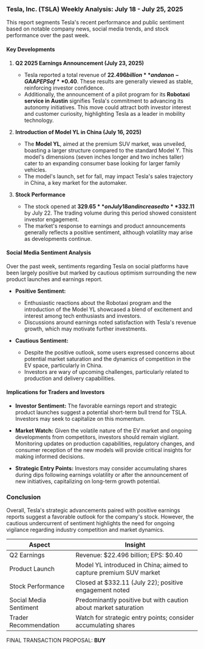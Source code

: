 ### Tesla, Inc. (TSLA) Weekly Analysis: July 18 - July 25, 2025

This report segments Tesla's recent performance and public sentiment based on notable company news, social media trends, and stock performance over the past week.

#### Key Developments

1. **Q2 2025 Earnings Announcement (July 23, 2025)**
   - Tesla reported a total revenue of **$22.496 billion** and a non-GAAP EPS of **$0.40**. These results are generally viewed as stable, reinforcing investor confidence.
   - Additionally, the announcement of a pilot program for its **Robotaxi service in Austin** signifies Tesla's commitment to advancing its autonomy initiatives. This move could attract both investor interest and customer curiosity, highlighting Tesla as a leader in mobility technology.

2. **Introduction of Model YL in China (July 16, 2025)**
   - The **Model YL**, aimed at the premium SUV market, was unveiled, boasting a larger structure compared to the standard Model Y. This model's dimensions (seven inches longer and two inches taller) cater to an expanding consumer base looking for larger family vehicles.
   - The model's launch, set for fall, may impact Tesla's sales trajectory in China, a key market for the automaker.

3. **Stock Performance**
   - The stock opened at **$329.65** on July 18 and increased to **$332.11** by July 22. The trading volume during this period showed consistent investor engagement.
   - The market's response to earnings and product announcements generally reflects a positive sentiment, although volatility may arise as developments continue.

#### Social Media Sentiment Analysis

Over the past week, sentiments regarding Tesla on social platforms have been largely positive but marked by cautious optimism surrounding the new product launches and earnings report.

- **Positive Sentiment:**
  - Enthusiastic reactions about the Robotaxi program and the introduction of the Model YL showcased a blend of excitement and interest among tech enthusiasts and investors.
  - Discussions around earnings noted satisfaction with Tesla's revenue growth, which may motivate further investments.
  
- **Cautious Sentiment:**
  - Despite the positive outlook, some users expressed concerns about potential market saturation and the dynamics of competition in the EV space, particularly in China.
  - Investors are wary of upcoming challenges, particularly related to production and delivery capabilities.

#### Implications for Traders and Investors

- **Investor Sentiment:** The favorable earnings report and strategic product launches suggest a potential short-term bull trend for TSLA. Investors may seek to capitalize on this momentum.
  
- **Market Watch:** Given the volatile nature of the EV market and ongoing developments from competitors, investors should remain vigilant. Monitoring updates on production capabilities, regulatory changes, and consumer reception of the new models will provide critical insights for making informed decisions.

- **Strategic Entry Points:** Investors may consider accumulating shares during dips following earnings volatility or after the announcement of new initiatives, capitalizing on long-term growth potential.

### Conclusion

Overall, Tesla's strategic advancements paired with positive earnings reports suggest a favorable outlook for the company's stock. However, the cautious undercurrent of sentiment highlights the need for ongoing vigilance regarding industry competition and market dynamics.

| Aspect                      | Insight                                                        |
|-----------------------------|----------------------------------------------------------------|
| Q2 Earnings                  | Revenue: $22.496 billion; EPS: $0.40                          |
| Product Launch               | Model YL introduced in China; aimed to capture premium SUV market|
| Stock Performance            | Closed at $332.11 (July 22); positive engagement noted        |
| Social Media Sentiment       | Predominantly positive but with caution about market saturation |
| Trader Recommendation        | Watch for strategic entry points; consider accumulating shares  |

FINAL TRANSACTION PROPOSAL: **BUY**